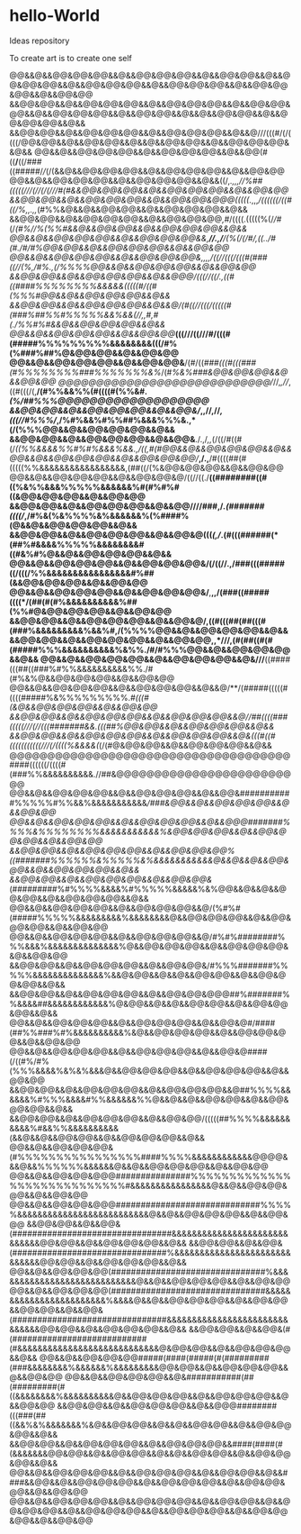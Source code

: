 # hello-World
Ideas repository

To create art is to create one self

@@&&@&&@@&@@&@@&&@&&@@&@@&@@&&@&&@@&@@&&@&&@@&@@&@@&&@&&@@&@@&@@&&@&&@@&@@&@@&&@&&@@&@@&@@&&@&&@@&@@
&&@@&@@&&@&&@@&@@&@@&&@&&@@&@@&@@&&@&&@@&@@&@@&&@&&@@&@@&@@&&@&&@@&@@&&@&&@&&@@&@@&&@&&@@&@@&@@&&@&&
&&@@&@@&&@&&@@&@@&@@&&@&&@@&@@&@@&&@&&@///(((#/(/((((/@@&@@&&@&&@@&@@&&@&&@&&@@&@@&&@&&@@&@@&@@&&@&&
@@&&@&&@@&@@&@@&&@&&@@&@@&@@&&@&&@@(#((**/**((/###((#####/*/*(/(&&@&&@@&@@&@@&&@&&@@&@@&@@&&@&&@@&@@
@@&&@&&@@&@@&@@&&@&&@@&@@&@@&&@&&((/,*.,,,//%##(((((///(//(/(///#(#&&@@&@@&@@&&@&&@@&@@&@@&&@&&@@&@@
&&@@&@@&&@&&@@&@@&@@&&@&&@@&@@&@@@(((((*.,,,*/((((((/((#((/%,,.,,*(#%%&@&&@&&@@&@@&&@&&@@&@@&@@&&@&&
&&@@&@@&&@&&@@&@@&@@&&@&&@@&@@&@@*,*#/((((.(((((%(/*/#*(/***(*#%*//%(%%#&&@&&@@&@@&&@&&@@&@@&@@&&@&&
@@&&@&&@@&@@&@@&&@&&@@&@@&@@&&,*****//*.,*/***/(%(/(/*#/,((../#(#.*/#/#%@@&@@&&@&&@@&@@&@@&&@&&@@&@@
@@&&@&&@@&@@&@@&&@&&@@&@@&@@&,,,,**/((//(((/****(((#(###((//(%,/#%.,*(/%%%%@@&&@&&@@&@@&@@&&@&&@@&@@
&&@@&@@&&@&&@@&@@&@@&&@&&@@@/(((*//((/.,((#((####%%%%%%%%&&&&&((*(((#*/*((#(%%%#@@&&@&&@@&@@&@@&&@&&
&&@@&@@&&@&&@@&@@&@@&&@&&@/(#((*//(((/*(((((#(###%##%%#%%%%%&&%&&(//,,*#,#(./%%#%#&&@&&@@&@@&@@&&@&&
@@&&@&&@@&@@&@@&&@&&@@&@@***(((///((///#/(((#(#####%%%%%%%%%&&&&&&&&(((/#%(%###%##%@&@@&@@&&@&&@@&@@
@@&&@&&@@&@@&@@&&@&&@@&@@&**/(#/((*###(((#(((###(#%%%%%%%%###%%%%%%%&%*/(#*%&%###&@@&@@&@@&&@&&@@&@@
@@@@@@@@@@@@@@@@@@@@@@@@@@@@/*//,*,//*,((#(((/(,**/(#%%&&%%(#((((#(%%&#.*(%/##%%%@@@@@@@@@@@@@@@@@@@
&&@@&@@&&@&&@@&@@&@@&&@&&@@&/*,,//,//*,(((//#%%%/*,/%#%&&%#%%##%&&&%%%&.,*(/(%%%@@&&@&&@@&@@&@@&&@&&
&&@@&@@&&@&&@@&@@&@@&&@&&@@&**./.,/*,,*(/((/#((#(/*((%%&&&&%%#%#%&&&%&&.,/((,#(#@@&&@&&@@&@@&@@&&@&&
@@&&@&&@@&@@&@@&&@&&@@&@@&@@/***,/.,**/#((((##(#(((((%%&&&&&&&&&&&&&&&&&,(##((/(%&@@&@@&@@&&@&&@@&@@
@@&&@&&@@&@@&@@&&@&&@@&@@&@/((//((./**((########((#((%&%%&&&%%%%%&&&&&&%#(#%#%#((&@@&@@&@@&&@&&@@&@@
&&@@&@@&&@&&@@&@@&@@&&@&&@@////###,/*.(#######((((/*,/#%&(%&%%%%&%&&&&&&%(%####%(@&&@&&@@&@@&@@&&@&&
&&@@&@@&&@&&@@&@@&@@&&@&&@@&@(((*(,/*.(#(((######(*(##%#&&&&%%%%%&&&&&&&&#((#&%#%@&&@&&@@&@@&@@&&@&&
@@&&@&&@@&@@&@@&&@&&@@&@@&@@&/(/((//.,/###(((#####((/(((/%%&&&&&&&&&&&&&&&&#%##(&&@@&@@&@@&&@&&@@&@@
@@&&@&&@@&@@&@@&&@&&@@&@@&@@&/**,**,,/(###((#####((((*/(##(#(#%&&&&&&&&&&%##(%%#@&@@&@@&@@&&@&&@@&@@
&&@@&@@&&@&&@@&@@&@@&&@&&@@&@/********,((#(((##(##(((#(###%&&&&&&&&&%&&%#,/(%%%%@@&&@&&@@&@@&@@&&@&&
&&@@&@@&&@&&@@&@@&@@&&@&&@@&@@**,,*///,(#(##((#(#(#####%%%&&&&&&&&&&%&%%./#/#%%%@@&&@&&@@&@@&@@&&@&&
@@&&@&&@@&@@&@@&&@&&@@&@@&@@&&@&**///**((####(((##((###%#%%&&&&&&&&&&%%./#(#%&%@&&@@&@@&@@&&@&&@@&@@
@@&&@&&@@&@@&@@&&@&&@@&@@&@@&&@&&@/**/(#####(((((#((((#####%&%%%%%%%%%.*#(((#(&@&&@@&@@&@@&&@&&@@&@@
&&@@&@@&&@&&@@&@@&@@&&@&&@@&@@&@@&&@//##((((###(((((///(//(((#######&&.(((##%@@&@@&&@&&@@&@@&@@&&@&&
&&@@&@@&&@&&@@&@@&@@&&@&&@@&@@&@@&&@&(((#((#(((((((((((///(/((((%&&&&(*(/(#@&@@&@@&&@&&@@&@@&@@&&@&&
@@@@@@@@@@@@@@@@@@@@@@@@@@@@@@@@@@@@@####((((((/((((#(###%%&&&&&&&&&&.//##&@@@@@@@@@@@@@@@@@@@@@@@@@
@@&&@&&@@&@@&@@&&@&&@@&@@&@@&&@&&@@&###########%%%%%#%%&&%&&&&&&&&&&&*/###&@@&&@&&@@&@@&@@&&@&&@@&@@
@@&&@&&@@&@@&@@&&@&&@@&@@&@@&&@&&@@@#######%%%%&%%%%%%%%&&&&&&&&&&&%&@@&@@&@@&&@&&@@&@@&@@&&@&&@@&@@
&&@@&@@&&@&&@@&@@&@@&&@&&@@&@@&@@%((#######%%%%%%&%%%%%&%&&&&&&&&&&&@&&@&&@&&@@&@@&&@&&@@&@@&@@&&@&&
&&@@&@@&&@&&@@&@@&@@&&@&&@@&@@&*(#########%#%%%%&&&&%#%%%%%&&&&&%&%@@&&@&&@&&@@&@@&&@&&@@&@@&@@&&@&&
@@&&@&&@@&@@&@@&&@&&@@&@@&@@&&@/(%#%#(#####%%%%%&&&&&&&&&%&&&&&&&&@&&@@&@@&@@&&@&&@@&@@&@@&&@&&@@&@@
@@&&@&&@@&@@&@@&&@&&@@&@@&@@&&@/#%#%########%%%&&&%&&&&&&&&&&&&&&%@&&@@&@@&@@&&@&&@@&@@&@@&&@&&@@&@@
&&@@&@@&&@&&@@&@@&@@&&@&&@@&@@&/#%%%#######%%%%%&&&&&&&&&&&&&&%&&@&@@&&@&&@&&@@&@@&&@&&@@&@@&@@&&@&&
&&@@&@@&&@&&@@&@@&@@&&@&&@@&@@&@@@##%#######%%&&&&##&&&&&&&&&&&&%@&@@&&@&&@&&@@&@@&&@&&@@&@@&@@&&@&&
@@&&@&&@@&@@&@@&&@&&@@&@@&@@&&@&&@@&@#/####(##%%###%#%&&&&&&&&&&%&@&&@@&@@&@@&&@&&@@&@@&@@&&@&&@@&@@
@@&&@&&@@&@@&@@&&@&&@@&@@&@@&&@&&@@&@####(/((#%/#%(%%%&&&&%&%&%&&&@&&@@&@@&@@&&@&&@@&@@&@@&&@&&@@&@@
&&@@&@@&&@&&@@&@@&@@&&@&&@@&@@&@@&&@##%%%%&&&&&&%#%%%&&&&#%%&&&&&&%%@&&@&&@&&@@&@@&&@&&@@&@@&@@&&@&&
&&@@&@@&&@&&@@&@@&@@&&@&&@@&@@/(((((##%%%%&&&&&&&&&&%#&&%%&&&&&&&&&&(&&@&&@&&@@&@@&&@&&@@&@@&@@&&@&&
@@&&@&&@@&@@&@@&(#%%%%%%%%%%%%%%%%####%%%%&&&&&&&&&&&&@@@@&&&@&&%%%%%%&&&&&&@&&@&&@@&@@&@@&&@&&@@&@@
@@&&@&&@@&@@&@@@###############%%%%%%%%%%%%%%%%%%%%%%%%%%%%#&&&&&&&&&&&&&&&&@&&@&&@@&@@&@@&&@&&@@&@@
@@&&@&&@@&@@&@@@#############################%%%%%&&&&&&&&&&&&&&&&&&&&&&&&&&@&&@&&@@&@@&@@&&@&&@@&@@
&&@@&@@&&@&&@@&(################################&&&&&&&&&&&&&&&&&&&&&&&&&&&&&@@&@@&&@&&@@&@@&@@&&@&&
&&@@&@@&&@&&@@&(###############################%&&&&&&&&&&&&&&&&&&&&&&&&&&&&&@@&@@&&@&&@@&@@&@@&&@&&
@@&&@&&@@&@@&@@(###############################%&&&&&&&&&&&&&&&&&&&&&&&&&&&&@&&@&&@@&@@&@@&&@&&@@&@@
@@&&@&&@@&@@&@@(###############################&&&&&&&&&&&&&&&&&&&&&&&&%&&&&@&&@&&@@&@@&@@&&@&&@@&@@
&&@@&@@&&@&&@@&(###############################&&&&&&&&&&&&&&&&&&&&&&&&&&&&&&@@&@@&&@&&@@&@@&@@&&@&&
&&@@&@@&&@&&@@&(#(###########################(#&&&&&&&&&&&&&&&&&&&&&&&&&&&&@&@@&@@&&@&&@@&@@&@@&&@&&
@@&&@&&@@&@@&@@#####(####(#####(#(#########(###&&&&&&&&%&&&&&&%&&&&&&&&&@@&@@&&@&&@@&@@&@@&&@&&@@&@@
@@&&@&&@@&@@&@@&&@&###########(##(#########(#((&&&&&&&&%&&&&&&&&&&@&&@@&@@&@@&&@&&@@&@@&@@&&@&&@@&@@
&&@@&@@&&@&&@@&@@&@@&&@&&@@@########(((###(##((&&%&%&&&&&&&%&@&&@@&@@&&@&&@&&@@&@@&&@&&@@&@@&@@&&@&&
&&@@&@@&&@&&@@&@@&@@&&@&&@@&@@&@@&&####(####(#(&&&&&&&@@&@@&&@&&@@&@@&&@&&@&&@@&@@&&@&&@@&@@&@@&&@&&
@@&&@&&@@&@@&@@&&@&&@@&@@&@@&&@&&@@&@@&&@&&####&&@@&&@&&@@&@@&@@&&@&&@@&@@&@@&&@&&@@&@@&@@&&@&&@@&@@
@@&&@&&@@&@@&@@&&@&&@@&@@&@@&&@&&@@&@@&&@&&@@&@@&@@&&@&&@@&@@&@@&&@&&@@&@@&@@&&@&&@@&@@&@@&&@&&@@&@@
